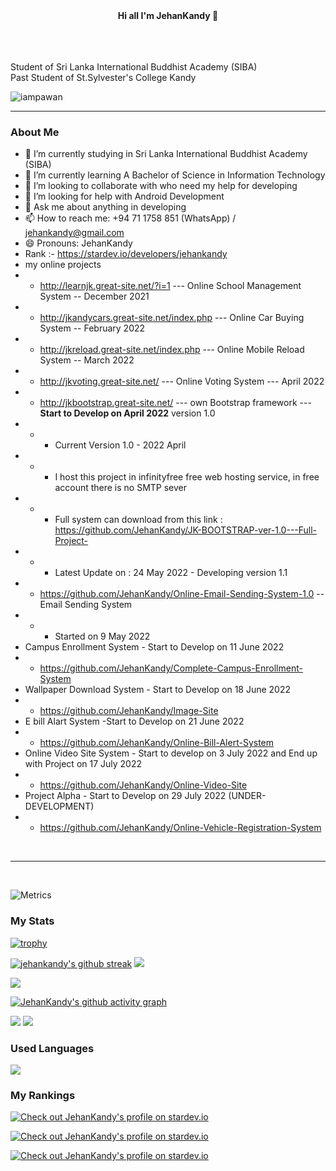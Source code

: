 <div id="header" align="center">
  <b> Hi all I'm JehanKandy 👋</b><br><br>
  <div id="badges">
  
  
</div>
</div>




<br><br>
  Student of Sri Lanka International Buddhist Academy (SIBA) <br>
  Past Student of St.Sylvester's College Kandy


<p align="left"> <img src="https://komarev.com/ghpvc/?username=jehankandy&label=Views&color=blue&style=plastic" alt="iampawan" /> </p>



************************************************


### About Me
- 🔭 I’m currently studying in Sri Lanka International Buddhist Academy (SIBA)
- 🌱 I’m currently learning A Bachelor of Science in Information Technology
- 👯 I’m looking to collaborate with who need my help for developing
- 🤔 I’m looking for help with Android Development
- 💬 Ask me about anything in developing
- 📫 How to reach me: +94 71 1758 851 (WhatsApp) / jehankandy@gmail.com
- 😄 Pronouns: JehanKandy
- Rank :- https://stardev.io/developers/jehankandy
- my online projects
- - http://learnjk.great-site.net/?i=1 --- Online School Management System -- December 2021
- - http://jkandycars.great-site.net/index.php --- Online Car Buying System -- February  2022
- - http://jkreload.great-site.net/index.php --- Online Mobile Reload System -- March 2022
- - http://jkvoting.great-site.net/ --- Online Voting System --- April 2022
- - http://jkbootstrap.great-site.net/ --- own Bootstrap framework --- <b>Start to Develop on April 2022</b> version 1.0 
- - - Current Version 1.0 - 2022 April 
- - - I host this project in infinityfree free web hosting service, in free account there is no SMTP sever
- - - Full system can download from this link : https://github.com/JehanKandy/JK-BOOTSTRAP-ver-1.0---Full-Project-
- - - Latest Update on : 24 May 2022 - Developing version 1.1 
- - https://github.com/JehanKandy/Online-Email-Sending-System-1.0 -- Email Sending System
- - - Started on 9 May 2022
- Campus Enrollment System - Start to Develop on 11 June 2022
- - https://github.com/JehanKandy/Complete-Campus-Enrollment-System
- Wallpaper Download System - Start to Develop on 18 June 2022
- - https://github.com/JehanKandy/Image-Site
- E bill Alart System -Start to Develop on 21 June 2022
- - https://github.com/JehanKandy/Online-Bill-Alert-System
- Online Video Site System - Start to develop on 3 July 2022 and End up with Project on 17 July 2022
- - https://github.com/JehanKandy/Online-Video-Site
- Project Alpha - Start to Develop on 29 July 2022 (UNDER-DEVELOPMENT)
- - https://github.com/JehanKandy/Online-Vehicle-Registration-System

<br><hr><br>

![Metrics](https://metrics.lecoq.io/JehanKandy?template=classic&base.indepth=true&base.hireable=true&repositories.forks=true&isocalendar=1&languages=1&lines=1&stars=1&followup=1&people=1&introduction=1&repositories=1&discussions=1&achievements=1&notable=1&activity=1&code=1&base=header%2C%20activity%2C%20community%2C%20repositories%2C%20metadata&base.indepth=true&base.hireable=true&repositories.batch=100&repositories.forks=true&repositories.affiliations=owner&isocalendar=false&isocalendar.duration=full-year&languages=false&languages.limit=8&languages.threshold=0%25&languages.other=false&languages.colors=github&languages.sections=most-used&languages.indepth=false&languages.analysis.timeout=15&languages.categories=markup%2C%20programming&languages.recent.categories=markup%2C%20programming&languages.recent.load=300&languages.recent.days=14&lines=false&lines.sections=base&lines.repositories.limit=4&lines.history.limit=1&stars=false&stars.limit=4&followup=false&followup.sections=repositories&followup.indepth=false&followup.archived=true&people=false&people.limit=24&people.identicons=false&people.identicons.hide=false&people.size=28&people.types=followers%2C%20following&people.shuffle=false&introduction=false&introduction.title=true&repositories=false&repositories.pinned=0&repositories.starred=0&repositories.random=0&repositories.order=featured%2C%20pinned%2C%20starred%2C%20random&discussions=false&discussions.categories=true&discussions.categories.limit=0&achievements=false&achievements.threshold=C&achievements.secrets=true&achievements.display=compact&achievements.limit=0&notable=false&notable.from=organization&notable.repositories=true&notable.indepth=true&notable.types=commit&activity=false&activity.limit=5&activity.load=300&activity.days=14&activity.visibility=all&activity.timestamps=false&activity.filter=all&code=false&code.lines=12&code.load=400&code.days=3&code.visibility=public&config.timezone=Asia%2FColombo&config.twemoji=true&config.octicon=true&config.display=large)


### My Stats


[![trophy](https://github-profile-trophy.vercel.app/?username=jehankandy)](https://github.com/jehankandy/github-profile-trophy)



[![jehankandy's github streak](https://github-readme-streak-stats.herokuapp.com/?user=jehankandy&theme=blue-green)](https://github.com/JehanKandy/github-readme-streak-stats) <img src="https://github-readme-stats.vercel.app/api?username=jehankandy&&show_icons=true&title_color=ffffff&icon_color=bb2acf&text_color=daf7dc&bg_color=151515">

<img src="https://github-profile-summary-cards.vercel.app/api/cards/profile-details?username=JehanKandy&theme=github_dark"/>

[![JehanKandy's github activity graph](https://activity-graph.herokuapp.com/graph?username=JehanKandy&theme=gotham)](https://github.com/JehanKandy/github-readme-activity-graph&theme=github)


<img src="https://github-profile-summary-cards.vercel.app/api/cards/stats?username=JehanKandy&theme=github_dark"/>
<img src="https://github-profile-summary-cards.vercel.app/api/cards/productive-time?username=JehanKandy&theme=github_dark"/>



### Used Languages
<img src="https://github-readme-stats.vercel.app/api/top-langs/?username=jehankandy&langs_count=10&show_icons=true&theme=radical">

### My Rankings
<a href="https://stardev.io/developers/JehanKandy"><img alt="Check out JehanKandy's profile on stardev.io" src="https://stardev.io/developers/JehanKandy/badge/languages/global.svg" /></a>


<a href="https://stardev.io/developers/JehanKandy"><img alt="Check out JehanKandy's profile on stardev.io" src="https://stardev.io/developers/JehanKandy/badge/languages/country.svg" /></a>

<a href="https://stardev.io/developers/JehanKandy"><img alt="Check out JehanKandy's profile on stardev.io" src="https://stardev.io/developers/JehanKandy/badge/languages/locality.svg" /></a>





